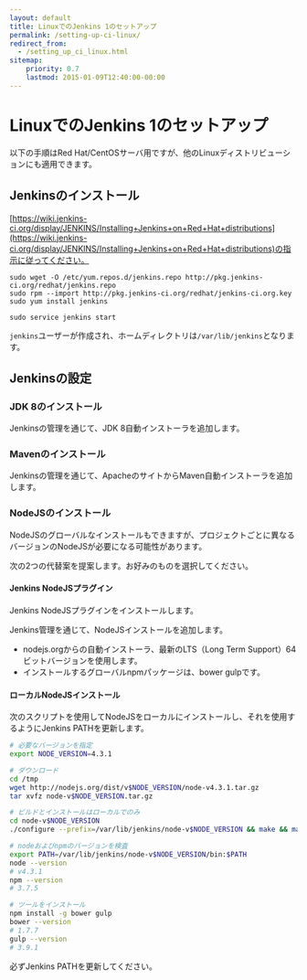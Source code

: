```yaml
---
layout: default
title: LinuxでのJenkins 1のセットアップ
permalink: /setting-up-ci-linux/
redirect_from:
  - /setting_up_ci_linux.html
sitemap:
    priority: 0.7
    lastmod: 2015-01-09T12:40:00-00:00
---
```


# <i class="fa fa-stethoscope"></i> LinuxでのJenkins 1のセットアップ

以下の手順はRed Hat/CentOSサーバ用ですが、他のLinuxディストリビューションにも適用できます。

## Jenkinsのインストール

[https://wiki.jenkins-ci.org/display/JENKINS/Installing+Jenkins+on+Red+Hat+distributions](https://wiki.jenkins-ci.org/display/JENKINS/Installing+Jenkins+on+Red+Hat+distributions)の指示に従ってください。

~~~~
sudo wget -O /etc/yum.repos.d/jenkins.repo http://pkg.jenkins-ci.org/redhat/jenkins.repo
sudo rpm --import http://pkg.jenkins-ci.org/redhat/jenkins-ci.org.key
sudo yum install jenkins

sudo service jenkins start
~~~~

`jenkins`ユーザーが作成され、ホームディレクトリは`/var/lib/jenkins`となります。

## Jenkinsの設定

### JDK 8のインストール

Jenkinsの管理を通じて、JDK 8自動インストーラを追加します。

### Mavenのインストール

Jenkinsの管理を通じて、ApacheのサイトからMaven自動インストーラを追加します。

### NodeJSのインストール

NodeJSのグローバルなインストールもできますが、プロジェクトごとに異なるバージョンのNodeJSが必要になる可能性があります。

次の2つの代替案を提案します。お好みのものを選択してください。

#### Jenkins NodeJSプラグイン

Jenkins NodeJSプラグインをインストールします。

Jenkins管理を通じて、NodeJSインストールを追加します。

- nodejs.orgからの自動インストーラ、最新のLTS（Long Term Support）64ビットバージョンを使用します。
- インストールするグローバルnpmパッケージは、bower gulpです。

#### ローカルNodeJSインストール

次のスクリプトを使用してNodeJSをローカルにインストールし、それを使用するようにJenkins PATHを更新します。

~~~ bash
# 必要なバージョンを指定
export NODE_VERSION=4.3.1

# ダウンロード
cd /tmp
wget http://nodejs.org/dist/v$NODE_VERSION/node-v4.3.1.tar.gz
tar xvfz node-v$NODE_VERSION.tar.gz

# ビルドとインストールはローカルでのみ
cd node-v$NODE_VERSION
./configure --prefix=/var/lib/jenkins/node-v$NODE_VERSION && make && make install

# nodeおよびnpmのバージョンを検査
export PATH=/var/lib/jenkins/node-v$NODE_VERSION/bin:$PATH
node --version
# v4.3.1
npm --version
# 3.7.5

# ツールをインストール
npm install -g bower gulp
bower --version
# 1.7.7
gulp --version
# 3.9.1
~~~

必ずJenkins PATHを更新してください。
